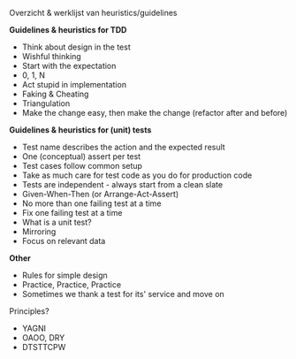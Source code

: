 Overzicht & werklijst van heuristics/guidelines


**Guidelines & heuristics for TDD**
- Think about design in the test
- Wishful thinking
- Start with the expectation
- 0, 1, N
- Act stupid in implementation
- Faking & Cheating
- Triangulation
- Make the change easy, then make the change (refactor after and before)

**Guidelines & heuristics for (unit) tests**
- Test name describes the action and the expected result
- One (conceptual) assert per test
- Test cases follow common setup
- Take as much care for test code as you do for production code
- Tests are independent - always start from a clean slate
- Given-When-Then (or Arrange-Act-Assert)
- No more than one failing test at a time
- Fix one failing test at a time
- What is a unit test?
- Mirroring
- Focus on relevant data

**Other**
- Rules for simple design
- Practice, Practice, Practice
- Sometimes we thank a test for its' service and move on

Principles?
- YAGNI
- OAOO, DRY
- DTSTTCPW

